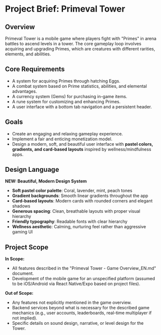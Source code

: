 # Project Brief: Primeval Tower

## Overview
Primeval Tower is a mobile game where players fight with "Primes" in arena battles to ascend levels in a tower. The core gameplay loop involves acquiring and upgrading Primes, which are creatures with different rarities, elements, and abilities.

## Core Requirements
- A system for acquiring Primes through hatching Eggs.
- A combat system based on Prime statistics, abilities, and elemental advantages.
- A currency system (Gems) for purchasing in-game items.
- A rune system for customizing and enhancing Primes.
- A user interface with a bottom tab navigation and a persistent header.

## Goals
- Create an engaging and relaxing gameplay experience.
- Implement a fair and enticing monetization model.
- Design a modern, soft, and beautiful user interface with **pastel colors, gradients, and card-based layouts** inspired by wellness/mindfulness apps.

## Design Language
**NEW: Beautiful, Modern Design System**
- **Soft pastel color palette**: Coral, lavender, mint, peach tones
- **Gradient backgrounds**: Smooth linear gradients throughout the app
- **Card-based layouts**: Modern cards with rounded corners and elegant shadows
- **Generous spacing**: Clean, breathable layouts with proper visual hierarchy
- **Friendly typography**: Readable fonts with clear hierarchy
- **Wellness aesthetic**: Calming, nurturing feel rather than aggressive gaming UI

## Project Scope
**In Scope:**
- All features described in the "Primeval Tower - Game Overview_EN.md" document.
- Development of the mobile game for an unspecified platform (assumed to be iOS/Android via React Native/Expo based on project files).

**Out of Scope:**
- Any features not explicitly mentioned in the game overview.
- Backend services beyond what is necessary for the described game mechanics (e.g., user accounts, leaderboards, real-time multiplayer if not implied).
- Specific details on sound design, narrative, or level design for the Tower. 